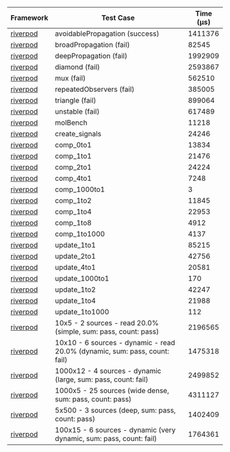 | Framework | Test Case | Time (μs) |
| --- | --- | --- |
| [riverpod](https://github.com/rrousselGit/riverpod) | avoidablePropagation (success) | 1411376 |
| [riverpod](https://github.com/rrousselGit/riverpod) | broadPropagation (fail) | 82545 |
| [riverpod](https://github.com/rrousselGit/riverpod) | deepPropagation (fail) | 1992909 |
| [riverpod](https://github.com/rrousselGit/riverpod) | diamond (fail) | 2593867 |
| [riverpod](https://github.com/rrousselGit/riverpod) | mux (fail) | 562510 |
| [riverpod](https://github.com/rrousselGit/riverpod) | repeatedObservers (fail) | 385005 |
| [riverpod](https://github.com/rrousselGit/riverpod) | triangle (fail) | 899064 |
| [riverpod](https://github.com/rrousselGit/riverpod) | unstable (fail) | 617489 |
| [riverpod](https://github.com/rrousselGit/riverpod) | molBench | 11218 |
| [riverpod](https://github.com/rrousselGit/riverpod) | create_signals | 24246 |
| [riverpod](https://github.com/rrousselGit/riverpod) | comp_0to1 | 13834 |
| [riverpod](https://github.com/rrousselGit/riverpod) | comp_1to1 | 21476 |
| [riverpod](https://github.com/rrousselGit/riverpod) | comp_2to1 | 24224 |
| [riverpod](https://github.com/rrousselGit/riverpod) | comp_4to1 | 7248 |
| [riverpod](https://github.com/rrousselGit/riverpod) | comp_1000to1 | 3 |
| [riverpod](https://github.com/rrousselGit/riverpod) | comp_1to2 | 11845 |
| [riverpod](https://github.com/rrousselGit/riverpod) | comp_1to4 | 22953 |
| [riverpod](https://github.com/rrousselGit/riverpod) | comp_1to8 | 4912 |
| [riverpod](https://github.com/rrousselGit/riverpod) | comp_1to1000 | 4137 |
| [riverpod](https://github.com/rrousselGit/riverpod) | update_1to1 | 85215 |
| [riverpod](https://github.com/rrousselGit/riverpod) | update_2to1 | 42756 |
| [riverpod](https://github.com/rrousselGit/riverpod) | update_4to1 | 20581 |
| [riverpod](https://github.com/rrousselGit/riverpod) | update_1000to1 | 170 |
| [riverpod](https://github.com/rrousselGit/riverpod) | update_1to2 | 42247 |
| [riverpod](https://github.com/rrousselGit/riverpod) | update_1to4 | 21988 |
| [riverpod](https://github.com/rrousselGit/riverpod) | update_1to1000 | 112 |
| [riverpod](https://github.com/rrousselGit/riverpod) | 10x5 - 2 sources - read 20.0% (simple, sum: pass, count: pass) | 2196565 |
| [riverpod](https://github.com/rrousselGit/riverpod) | 10x10 - 6 sources - dynamic - read 20.0% (dynamic, sum: pass, count: fail) | 1475318 |
| [riverpod](https://github.com/rrousselGit/riverpod) | 1000x12 - 4 sources - dynamic (large, sum: pass, count: fail) | 2499852 |
| [riverpod](https://github.com/rrousselGit/riverpod) | 1000x5 - 25 sources (wide dense, sum: pass, count: pass) | 4311127 |
| [riverpod](https://github.com/rrousselGit/riverpod) | 5x500 - 3 sources (deep, sum: pass, count: pass) | 1402409 |
| [riverpod](https://github.com/rrousselGit/riverpod) | 100x15 - 6 sources - dynamic (very dynamic, sum: pass, count: fail) | 1764361 |
